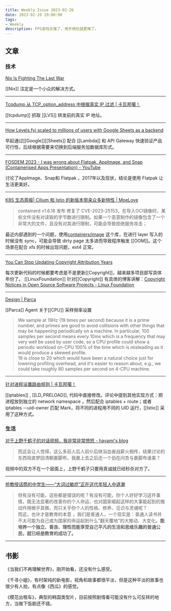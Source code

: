 ```yaml
---
title: Weekly Issue 2023-02-26
date: 2023-02-26 19:00:00
tags:
- Weekly
description: FPS游戏太难了，用手柄玩就更难了。
---
```



## 文章

### 技术


[Nix Is Fighting The Last War](https://matt-rickard.com/nix-and-the-last-war)

[[Nix]] 注定是一个小众的解决方式。

---

[Tcpdump 从 TCP_option_address 中根据真实 IP 过滤 | 卡瓦邦噶！](https://www.kawabangga.com/posts/4925)

[[tcpdump]] 抓取 [[LVS]] 转发前的真实 IP 地址。

---

[How Levels.fyi scaled to millions of users with Google Sheets as a backend](https://www.levels.fyi/blog/scaling-to-millions-with-google-sheets.html)

早起通过[[Google]][[Sheets]] 配合 [[Lambda]] 和 API Gateway 快速验证产品可行性，后续根据需要来切换到后端服务加数据库形式。

---

[FOSDEM 2023 - I was wrong about Flatpak, AppImage, and Snap (Containerised Apps Presentation) - YouTube](https://www.youtube.com/watch?v=4WuYGcs0t6I)

讨论了AppImage、Snap和 Flatpak ，2017年以及现状，结论是使用 Flatpak 让生活更美好。

---

[K8S 生态周报| Cilium 和 Istio 的新版本带来众多新特性 | MoeLove](https://moelove.info/2023/02/19/K8S-%E7%94%9F%E6%80%81%E5%91%A8%E6%8A%A5-Cilium-%E5%92%8C-Istio-%E7%9A%84%E6%96%B0%E7%89%88%E6%9C%AC%E5%B8%A6%E6%9D%A5%E4%BC%97%E5%A4%9A%E6%96%B0%E7%89%B9%E6%80%A7/)

> containerd v1.6.18 发布
修复了 CVE-2023-25153，在导入OCI镜像时，某些文件没有对读取的字节数进行限制。如果一个恶意制作的镜像包含了一个非常大的文件，且没有对其进行限制，可能会导致拒绝服务攻击；

最近内部遇到的一个问题，使用[containers/image](<https://github.com/containers/image/blob/10858b2058d8c0c709bb2489e1cb7773d1d09216/storage/storage_dest.go#L191-L195>) 这个库，在进行 layer 写入的时候没有 sync，可能会导致 dirty page 太多进而导致程序触发 [[OOM]]。这个场景在配合 xfs 的时候出现问题，ext4 正常。

---

[You Can Stop Updating Copyright Attribution Years](https://hynek.me/til/copyright-years/)

每次更新代码的时候都要考虑是不是更新[[Copyright]]，越来越多项目部写具体年份了。
[[LinuxFoundation]] 针对[[Copyright]] 有具体的博客讲解：[Copyright Notices in Open Source Software Projects - Linux Foundation](https://www.linuxfoundation.org/blog/blog/copyright-notices-in-open-source-software-projects)

---

[Design | Parca](https://www.parca.dev/docs/parca-agent-design#cpu-sampling-frequency)

[[Parca]] Agent 关于[[CPU]] 采样频率设置  
> We sample at 19Hz (19 times per second) because it is a prime number, and primes are good to avoid collisions with other things that may be happening periodically on a machine. In particular, 100 samples per second means every 10ms which is a frequency that may very well be used by user code, so a CPU profile could show a periodic workload on-CPU 100% of the time which is misleading as it would produce a skewed profile.  
19 is close to 20 which would have been a natural choice just for lowering profiling overhead, and it's easier to reason about, e.g., we could take roughly 80 samples per second on 4-CPU machine.

---

[针对进程设置路由规则 | 卡瓦邦噶！](https://www.kawabangga.com/posts/4935)

[[iptables]] , [[LD_PRELOAD]], 代码中直接修改。评论中提到其他实现方式：把进程放到独立的 network namespace ，然后配合 iptables + route；或者 iptables --uid-owner 匹配 Mark，将不同的进程用不同的 UID 运行，[[Istio]] 采用了这种方式。

### 生活


[对于上野千鹤子的对话视频，我非常非常愤怒 - hayami's blog](https://hayami.typlog.io/ueno)

> 而这会让人觉得，这么多前人后人前仆后继浴血奋战薪火相传，结果讨论的东西简直梦回清朝裹脚布，我裹上去之后还一个劲在问吾与裹脚布谁美？

视频中的双方不在一个层面上，上野千鹤子只要用真诚就已经秒杀对方了。

---


[抢教授话筒的中学生——“大词过敏症”正在这代年轻人中退潮](https://mp.weixin.qq.com/s/MLHMIphuF5HS02ZhfNzcuA)

> 但有没有可能，这些都是错误的呢？有没有可能，你个人好好学习这件事情，既无法显著的改善你的个人命运、也对国家崛起这样的大事能起到的推动作用微乎其微，而只关乎你个人的性格、修养、见识与灵魂呢？  
而这，也许才是教育的本意 ，我们是普通人，一个现实是：普通人读书并不太可能为自己或为国家的命运起到什么“翻天覆地”的大推动、大变化。**能培养一个独立、善良、理性而能享受自己平凡的生活和思维乐趣的普通公民，就已经是教育的成功了。**

---



## 书影

《当我们不再理解世界》，刚开始看，还没有什么感受。

《千寻小姐》，有村架纯的新电影，视角和故事都很平淡，但是这种平淡的故事也很少有人拍，有点像《西瓜》的感觉。

《模范出租车》，典型的韩国类型片，目前按照剧情看可能没有什么可反转的地方，当做下饭剧还不错。